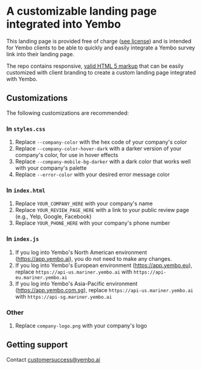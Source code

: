# A customizable landing page integrated into Yembo

This landing page is provided free of charge ([see license](LICENSE)) and is intended for Yembo clients to be able to quickly and easily integrate a Yembo survey link into their landing page. 

The repo contains responsive, [valid HTML 5 markup](https://validator.w3.org/) that can be easily customized with client branding to create a custom landing page integrated with Yembo. 

## Customizations 
The following customizations are recommended: 

### In `styles.css`
1. Replace `--company-color` with the hex code of your company's color
2. Replace `--company-color-hover-dark` with a darker version of your company's color, for use in hover effects
3. Replace `--company-mobile-bg-darker` with a dark color that works well with your company's palette
4. Replace `--error-color` with your desired error message color

### In `index.html`
1. Replace `YOUR_COMPANY_HERE` with your company's name
2. Replace `YOUR_REVIEW_PAGE_HERE` with a link to your public review page (e.g., Yelp, Google, Facebook)
3. Replace `YOUR_PHONE_HERE` with your company's phone number

### In `index.js`
1. If you log into Yembo's North American environment (https://app.yembo.ai), you do not need to make any changes.
2. If you log into Yembo's European environment (https://app.yembo.eu), replace `https://api-us.mariner.yembo.ai` with `https://api-eu.mariner.yembo.ai`
3. If you log into Yembo's Asia-Pacific environment (https://app.yembo.com.sg), replace `https://api-us.mariner.yembo.ai` with `https://api-sg.mariner.yembo.ai`

### Other
1. Replace `company-logo.png` with your company's logo

## Getting support
Contact [customersuccess@yembo.ai](mailto:customersuccess@yembo.ai)